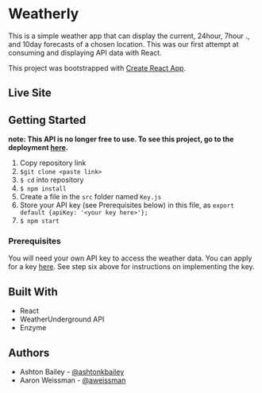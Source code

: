 # Weatherly

This is a simple weather app that can display the current, 24hour, 7hour ., and 10day forecasts of a chosen location. This was our first attempt at consuming and displaying API data with React.

This project was bootstrapped with [Create React App](https://github.com/facebookincubator/create-react-app).

## Live Site

## Getting Started
****note: This API is no longer free to use. To see this project, go to the deployment [here](https://ashtonkbailey.github.io/weatherly/).****
1. Copy repository link
2. `$git clone <paste link>`
3. `$ cd` into repository
4. `$ npm install`
5. Create a file in the `src` folder named `Key.js`
6. Store your API key (see Prerequisites below) in this file, as ```export default {apiKey: '<your key here>'};```
7. `$ npm start`

### Prerequisites
You will need your own API key to access the weather data. You can apply for a key [here](http://biz.weather.com/WU-Data-API_Data-Package-Demo-Request.html?utm_source=Weather%20Underground&utm_medium=webpage&utm_campaign=WREF_Q2_201804_CROSS_WW_%5BWU%20Data%20API%5D). See step six above for instructions on implementing the key.

## Built With
- React
- WeatherUnderground API
- Enzyme

## Authors
- Ashton Bailey - [@ashtonkbailey](https://github.com/ashtonkbailey)
- Aaron Weissman - [@aweissman](https://github.com/aweissman)
